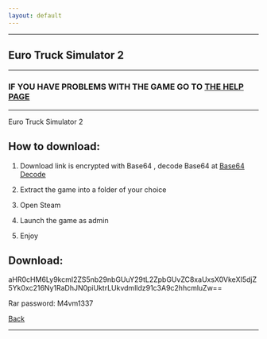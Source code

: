 ```yaml
---
layout: default
---
```


* * *

## Euro Truck Simulator 2

* * *

### IF YOU HAVE PROBLEMS WITH THE GAME GO TO [THE HELP PAGE](/games/help.md)

* * *

Euro Truck Simulator 2

## How to download:

1. Download link is encrypted with Base64 , decode Base64 at [Base64 Decode](https://www.base64decode.org/)

2. Extract the game into a folder of your choice

3. Open Steam

4. Launch the game as admin

5. Enjoy

## Download:

aHR0cHM6Ly9kcml2ZS5nb29nbGUuY29tL2ZpbGUvZC8xaUxsX0VkeXI5djZ5Yk0xc216Ny1RaDhJN0piUktrLUkvdmlldz91c3A9c2hhcmluZw==

Rar password: M4vm1337

[Back](https://m4vmcvrk.github.io/)

* * *